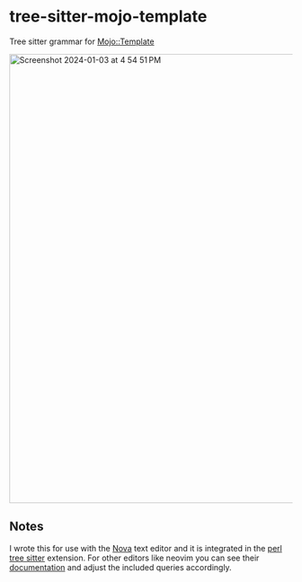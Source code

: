 tree-sitter-mojo-template
===========================

Tree sitter grammar for [Mojo::Template](https://docs.mojolicious.org/Mojo/Template)

<img width="800" alt="Screenshot 2024-01-03 at 4 54 51 PM" src="https://github.com/mrsdizzie/tree-sitter-mojo-template/assets/1669571/f78c0bbc-7531-4971-8a93-4e37773d3d2c">

## Notes

I wrote this for use with the [Nova](https://nova.app) text editor and it is integrated in the [perl tree sitter](https://github.com/mrsdizzie/nova-perl-treesitter) extension. For other editors like neovim you can see their [documentation](https://neovim.io/doc/user/treesitter.html) and adjust the included queries accordingly.
